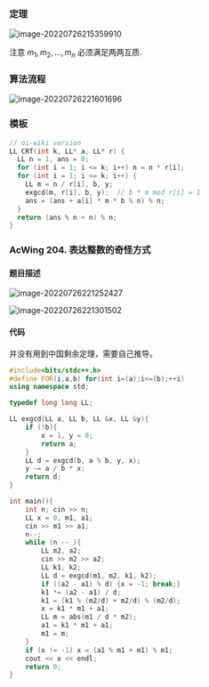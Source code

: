 ### 定理

![image-20220726215359910](https://media.opennet.top/i/2023/01/09/63bb974363d8c.png)

注意 $m_1, m_2, ... , m_n$ 必须满足两两互质.

### 算法流程

![image-20220726221601696](https://media.opennet.top/i/2023/01/09/63bb97441511d.png)

### 模板

```cpp
// oi-wiki version
LL CRT(int k, LL* a, LL* r) {
  LL n = 1, ans = 0;
  for (int i = 1; i <= k; i++) n = n * r[i];
  for (int i = 1; i <= k; i++) {
    LL m = n / r[i], b, y;
    exgcd(m, r[i], b, y);  // b * m mod r[i] = 1
    ans = (ans + a[i] * m * b % n) % n;
  }
  return (ans % n + n) % n;
}
```



### AcWing 204. 表达整数的奇怪方式

#### 题目描述

![image-20220726221252427](https://media.opennet.top/i/2023/01/09/63bb9744aa465.png)

![image-20220726221301502](https://media.opennet.top/i/2023/01/09/63bb974533742.png)

#### 代码

并没有用到中国剩余定理，需要自己推导。

```cpp
#include<bits/stdc++.h>
#define FOR(i,a,b) for(int i=(a);i<=(b);++i)
using namespace std;

typedef long long LL;

LL exgcd(LL a, LL b, LL &x, LL &y){
    if (!b){
        x = 1, y = 0;
        return a;
    }
    LL d = exgcd(b, a % b, y, x);
    y -= a / b * x;
    return d;
}

int main(){
    int n; cin >> n;
    LL x = 0, m1, a1;
    cin >> m1 >> a1;
    n--;
    while (n -- ){
        LL m2, a2;
        cin >> m2 >> a2;
        LL k1, k2;
        LL d = exgcd(m1, m2, k1, k2);
        if ((a2 - a1) % d) {x = -1; break;}
        k1 *= (a2 - a1) / d;
        k1 = (k1 % (m2/d) + m2/d) % (m2/d);
        x = k1 * m1 + a1;
        LL m = abs(m1 / d * m2);
        a1 = k1 * m1 + a1;
        m1 = m;
    }
    if (x != -1) x = (a1 % m1 + m1) % m1;
    cout << x << endl;
    return 0;
}
```

